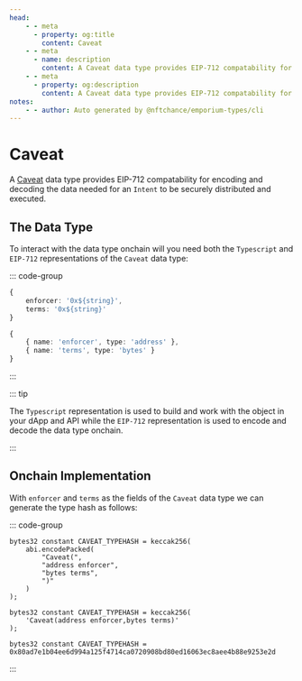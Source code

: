 ```yaml
---
head:
    - - meta
      - property: og:title
        content: Caveat
    - - meta
      - name: description
        content: A Caveat data type provides EIP-712 compatability for encoding and decoding.
    - - meta
      - property: og:description
        content: A Caveat data type provides EIP-712 compatability for encoding and decoding. 
notes:
    - - author: Auto generated by @nftchance/emporium-types/cli
---
```


# Caveat

A [Caveat](/generated/base-types/Caveat) data type provides EIP-712 compatability for encoding and decoding the data needed for an `Intent` to be securely distributed and executed. 

## The Data Type

To interact with the data type onchain will you need both the `Typescript` and `EIP-712` representations of the `Caveat` data type: 

::: code-group

``` typescript [Typescript/Javascript]
{
    enforcer: '0x${string}',
	terms: '0x${string}' 
}
```

```typescript [EIP-712]
{
    { name: 'enforcer', type: 'address' },
	{ name: 'terms', type: 'bytes' } 
}
```

:::

::: tip

The `Typescript` representation is used to build and work with the object in your dApp and API while the `EIP-712` representation is used to encode and decode the data type onchain.

:::

## Onchain Implementation

With `enforcer` and `terms` as the fields of the `Caveat` data type we can generate the type hash as follows:

::: code-group

```solidity [Verbose.sol]
bytes32 constant CAVEAT_TYPEHASH = keccak256(
    abi.encodePacked(
        "Caveat(",
		"address enforcer",
		"bytes terms",
        ")"
    )
);
```

```solidity [Inline.sol]
bytes32 constant CAVEAT_TYPEHASH = keccak256(
    'Caveat(address enforcer,bytes terms)'
);
```

```solidity [Hash.sol]
bytes32 constant CAVEAT_TYPEHASH = 0x80ad7e1b04ee6d994a125f4714ca0720908bd80ed16063ec8aee4b88e9253e2d
```

:::